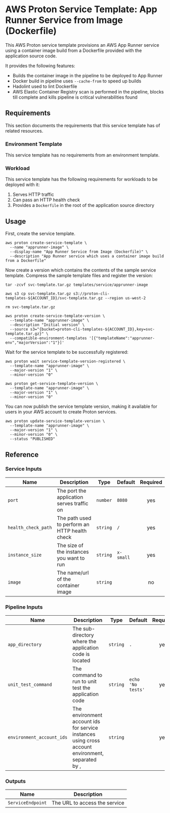 # AWS Proton Service Template: App Runner Service from Image (Dockerfile)

This AWS Proton service template provisions an AWS App Runner service using a container image build from a Dockerfile provided with the application source code.

It provides the following features:
* Builds the container image in the pipeline to be deployed to App Runner
* Docker build in pipeline uses `--cache-from` to speed up builds
* Hadolint used to lint Dockerfile
* AWS Elastic Container Registry scan is performed in the pipeline, blocks till complete and kills pipeline is critical vulnerabilities found

## Requirements

This section documents the requirements that this service template has of related resources.

### Environment Template

This service template has no requirements from an environment template.

### Workload

This service template has the following requirements for workloads to be deployed with it:
1. Serves HTTP traffic
1. Can pass an HTTP health check
1. Provides a `Dockerfile` in the root of the application source directory

## Usage

First, create the service template.

```
aws proton create-service-template \
  --name "apprunner-image" \
  --display-name "App Runner Service from Image (Dockerfile)" \
  --description "App Runner service which uses a container image build from a Dockerfile"
```

Now create a version which contains the contents of the sample service template. Compress the sample template files and register the version:

```
tar -zcvf svc-template.tar.gz templates/service/apprunner-image

aws s3 cp svc-template.tar.gz s3://proton-cli-templates-${ACCOUNT_ID}/svc-template.tar.gz --region us-west-2

rm svc-template.tar.gz

aws proton create-service-template-version \
  --template-name "apprunner-image" \
  --description "Initial version" \
  --source s3="{bucket=proton-cli-templates-${ACCOUNT_ID},key=svc-template.tar.gz}" \
  --compatible-environment-templates '[{"templateName":"apprunner-env","majorVersion":"1"}]'
```

Wait for the service template to be successfully registered:

```
aws proton wait service-template-version-registered \
  --template-name "apprunner-image" \
  --major-version "1" \
  --minor-version "0"
  
aws proton get-service-template-version \
  --template-name "apprunner-image" \
  --major-version "1" \
  --minor-version "0"
```

You can now publish the service template version, making it available for users in your AWS account to create Proton services.

```
aws proton update-service-template-version \
  --template-name "apprunner-image" \
  --major-version "1" \
  --minor-version "0" \
  --status "PUBLISHED"
```

## Reference

### Service Inputs

| Name | Description | Type | Default | Required |
|------|-------------|------|---------|:-----:|
| `port` | The port the application serves traffic on | `number` | `8080` | yes |
| `health_check_path` | The path used to perform an HTTP health check | `string` | `/` | yes |
| `instance_size` | The size of the instances you want to run | `string` | `x-small` | yes |
| `image` | The name/url of the container image | `string` |  | no |

### Pipeline Inputs

| Name | Description | Type | Default | Required |
|------|-------------|------|---------|:-----:|
| `app_directory` | The sub-directory where the application code is located | `string` | `.` | yes |
| `unit_test_command` | The command to run to unit test the application code | `string` | `echo 'No tests'` | yes |
| `environment_account_ids` | The environment account ids for service instances using cross account environment, separated by , | `string` |  | yes |

### Outputs

| Name | Description |
|------|-------------|
| `ServiceEndpoint` | The URL to access the service |